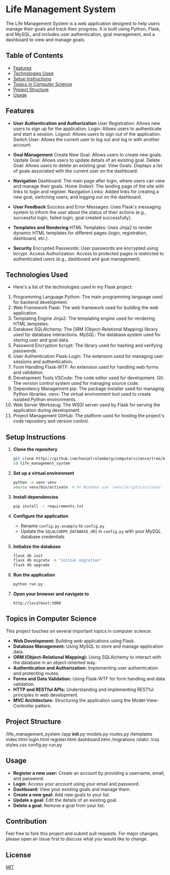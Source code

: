 # Life Management System

The Life Management System is a web application designed to help users manage their goals and track their progress. It is built using Python, Flask, and MySQL, and includes user authentication, goal management, and a dashboard to view and manage goals.

## Table of Contents
- [Features](#features)
- [Technologies Used](#technologies-used)
- [Setup Instructions](#setup-instructions)
- [Topics in Computer Science](#topics-in-computer-science)
- [Project Structure](#project-structure)
- [Usage](#usage)

## Features

- **User Authentication and Authorization**
User Registration: Allows new users to sign up for the application.
Login: Allows users to authenticate and start a session.
Logout: Allows users to sign out of the application.
Switch User: Allows the current user to log out and log in with another account.

- **Goal Management**
Create New Goal: Allows users to create new goals.
Update Goal: Allows users to update details of an existing goal.
Delete Goal: Allows users to delete an existing goal.
View Goals: Displays a list of goals associated with the current user on the dashboard.

- **Navigation**
Dashboard: The main page after login, where users can view and manage their goals.
Home (Index): The landing page of the site with links to login and register.
Navigation Links: Added links for creating a new goal, switching users, and logging out on the dashboard.

- **User Feedback**
Success and Error Messages: Uses Flask's messaging system to inform the user about the status of their actions (e.g., successful login, failed login, goal created successfully).

- **Templates and Rendering**
HTML Templates: Uses Jinja2 to render dynamic HTML templates for different pages (login, registration, dashboard, etc.).

- **Security**
Encrypted Passwords: User passwords are encrypted using bcrypt.
Access Authorization: Access to protected pages is restricted to authenticated users (e.g., dashboard and goal management).



## Technologies Used
- Here's a list of the technologies used in my Flask project:

1. Programming Language
Python: The main programming language used for backend development.
2. Web Framework
Flask: The web framework used for building the web application.
3. Templating Engine
Jinja2: The templating engine used for rendering HTML templates.
4. Database
SQLAlchemy: The ORM (Object-Relational Mapping) library used for database interactions.
MySQL: The database system used for storing user and goal data.
5. Password Encryption
bcrypt: The library used for hashing and verifying passwords.
6. User Authentication
Flask-Login: The extension used for managing user sessions and authentication.
7. Form Handling
Flask-WTF: An extension used for handling web forms and validation.
8. Development Tools
VSCode: The code editor used for development.
Git: The version control system used for managing source code.
9. Dependency Management
pip: The package installer used for managing Python libraries.
venv: The virtual environment tool used to create isolated Python environments.
10. Web Server
Werkzeug: The WSGI server used by Flask for serving the application during development.
11. Project Management
GitHub: The platform used for hosting the project's code repository and version control.

## Setup Instructions

1. **Clone the repository**
    ```sh
    git clone https://github.com/hanielrolemberg/computerscience/tree/master/Basic_Software_Programming/python/Projects/i-manage
    cd life_management_system
    ```

2. **Set up a virtual environment**
    ```sh
    python -m venv venv
    source venv/bin/activate  # On Windows use `venv\Scripts\activate`
    ```

3. **Install dependencies**
    ```sh
    pip install -r requirements.txt
    ```

4. **Configure the application**
    - Rename `config.py.example` to `config.py`
    - Update the `SQLALCHEMY_DATABASE_URI` in `config.py` with your MySQL database credentials

5. **Initialize the database**
    ```sh
    flask db init
    flask db migrate -m "initial migration"
    flask db upgrade
    ```

6. **Run the application**
    ```sh
    python run.py
    ```

7. **Open your browser and navigate to**
    ```
    http://localhost:5000
    ```

## Topics in Computer Science

This project touches on several important topics in computer science:

- **Web Development:** Building web applications using Flask.
- **Database Management:** Using MySQL to store and manage application data.
- **ORM (Object-Relational Mapping):** Using SQLAlchemy to interact with the database in an object-oriented way.
- **Authentication and Authorization:** Implementing user authentication and protecting routes.
- **Forms and Data Validation:** Using Flask-WTF for form handling and data validation.
- **HTTP and RESTful APIs:** Understanding and implementing RESTful principles in web development.
- **MVC Architecture:** Structuring the application using the Model-View-Controller pattern.

## Project Structure

/life_management_system
    /app
        __init__.py
        models.py
        routes.py
        /templates
            index.html
            login.html
            register.html
            dashboard.html
    /migrations
    /static
        /css
            styles.css
    config.py
    run.py


## Usage

- **Register a new user:** Create an account by providing a username, email, and password.
- **Login:** Access your account using your email and password.
- **Dashboard:** View your existing goals and manage them.
- **Create a new goal:** Add new goals to your list.
- **Update a goal:** Edit the details of an existing goal.
- **Delete a goal:** Remove a goal from your list.

## Contribution

Feel free to fork this project and submit pull requests. For major changes, please open an issue first to discuss what you would like to change.

## License

[MIT](LICENSE)
